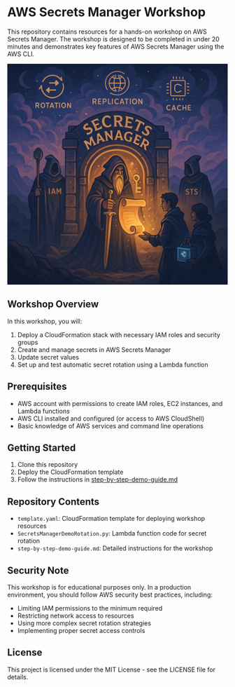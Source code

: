 # AWS Secrets Manager Workshop

This repository contains resources for a hands-on workshop on AWS Secrets Manager. The workshop is designed to be completed in under 20 minutes and demonstrates key features of AWS Secrets Manager using the AWS CLI.

![AWS Secrets Manager](aws-secrets-manager.png)

## Workshop Overview

In this workshop, you will:

1. Deploy a CloudFormation stack with necessary IAM roles and security groups
2. Create and manage secrets in AWS Secrets Manager
3. Update secret values
4. Set up and test automatic secret rotation using a Lambda function

## Prerequisites

- AWS account with permissions to create IAM roles, EC2 instances, and Lambda functions
- AWS CLI installed and configured (or access to AWS CloudShell)
- Basic knowledge of AWS services and command line operations

## Getting Started

1. Clone this repository
2. Deploy the CloudFormation template
3. Follow the instructions in [step-by-step-demo-guide.md](step-by-step-demo-guide.md)

## Repository Contents

- `template.yaml`: CloudFormation template for deploying workshop resources
- `SecretsManagerDemoRotation.py`: Lambda function code for secret rotation
- `step-by-step-demo-guide.md`: Detailed instructions for the workshop

## Security Note

This workshop is for educational purposes only. In a production environment, you should follow AWS security best practices, including:

- Limiting IAM permissions to the minimum required
- Restricting network access to resources
- Using more complex secret rotation strategies
- Implementing proper secret access controls

## License

This project is licensed under the MIT License - see the LICENSE file for details.
